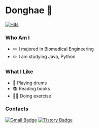 # Donghae :rainbow:
[![Hits](https://hits.seeyoufarm.com/api/count/incr/badge.svg?url=https%3A%2F%2Fgithub.com%2FDonghae0230&count_bg=%23182459&title_bg=%23888888&icon=&icon_color=%23E7E7E7&title=hits&edge_flat=false)](https://hits.seeyoufarm.com)
### Who Am I
- :pencil2: I majored in Biomedical Engineering
- :pencil2: I am studying Java, Python

### What I Like
- :drum: Playing drums
- :books: Reading books
- :running_man: Doing exercise
 
### Contacts
[![Gmail Badge](https://img.shields.io/badge/Gmail-D14836?style=flat&logo=Gmail&logoColor=white)](mailto:ldonghae320@gmail.com) [![Tistory Badge](https://img.shields.io/badge/Tech%20Blog-011627?style=flat&logoColor=white)](https://donghae0230.tistory.com/)
